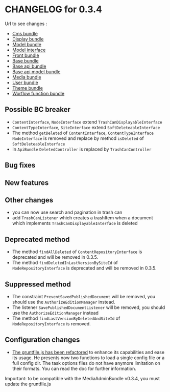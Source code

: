 # CHANGELOG for 0.3.4

Url to see changes : 

 - [Cms bundle](https://github.com/open-orchestra/open-orchestra-cms-bundle/compare/v0.3.3...v0.3.4)
 - [Display bundle](https://github.com/open-orchestra/open-orchestra-display-bundle/compare/v0.3.3...v0.3.4)
 - [Model bundle](https://github.com/open-orchestra/open-orchestra-model-bundle/compare/v0.3.3...v0.3.4)
 - [Model interface](https://github.com/open-orchestra/open-orchestra-model-interface/compare/v0.3.3...v0.3.4)
 - [Front bundle](https://github.com/open-orchestra/open-orchestra-front-bundle/compare/v0.3.3...v0.3.4)
 - [Base bundle](https://github.com/open-orchestra/open-orchestra-base-bundle/compare/v0.3.3...v0.3.4)
 - [Base api bundle](https://github.com/open-orchestra/open-orchestra-base-api-bundle/compare/v0.3.3...v0.3.4)
 - [Base api model bundle](https://github.com/open-orchestra/open-orchestra-base-api-mongo-model-bundle/compare/v0.3.3...v0.3.4)
 - [Media bundle](https://github.com/open-orchestra/open-orchestra-media-bundle/compare/v0.3.3...v0.3.4)
 - [User bundle](https://github.com/open-orchestra/open-orchestra-user-bundle/compare/v0.3.3...v0.3.4)
 - [Theme bundle](https://github.com/open-orchestra/open-orchestra-theme-bundle/compare/v0.3.3...v0.3.4)
 - [Worflow function bundle](https://github.com/open-orchestra/open-orchestra-worflow-function-bundle/compare/v0.3.3...v0.3.4)

## Possible BC breaker

- `ContentInterface`, `NodeInterface` extend `TrashCanDisplayableInterface`
- `ContentTypeInterface`, `SiteInterface` extend `SoftDeleteableInterface`
- The method  `getDeleted` of `ContentInterface`, `ContentTypeInterface` `NodeInterface` is removed and replace by method `isDeleted` of `SoftDeleteableInterface`
- In `ApiBundle` `DeletedController` is replaced by `TrashCanController`

## Bug fixes

## New features

## Other changes

 - you can now use search and pagination in trash can 
 - add `TrashCanListener` which creates a trashItem when a document which implements `TrashCanDisplayableInterface` is deleted

## Deprecated method

- The method `findAllDeleted` of `ContentRepositoryInterface` is deprecated and will be removed in 0.3.5.
- The method `findDeletedInLastVersionBySiteId` of `NodeRepositoryInterface` is deprecated and will be removed in 0.3.5.

## Suppressed method

- The constraint `PreventSavedPublishedDocument` will be removed, you should use the `AuthorizeEditionManager`
  instead.
- The listener `SavePublishedDocumentListener` will be removed, you should use the `AuthorizeEditionManager`
  instead
- The method `findLastVersionByDeletedAndSiteId` of `NodeRepositoryInterface` is removed.

## Configuration changes

 - [The gruntfile.js has been refactored](https://trello.com/c/H2W9iYDR/1259-2-gruntfile-revoir-le-loadconfig-pour-enlever-la-limitation-sur-l-ajout-de-taches-dans-des-bundles-externes-rencontree-par-nicot)
 to enhance its capabilities and ease its usage. He presents now two functions to load a single
 config file or a full config dir. The task options files do not have anymore limitation on their
 formats. You can read the doc for further information.

 Important: to be compatible with the MediaAdminBundle v0.3.4, you must update the gruntfile.js

